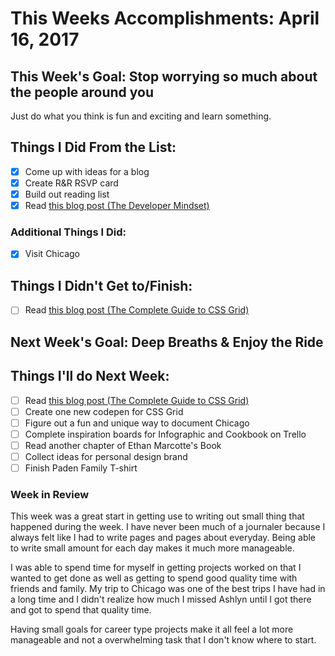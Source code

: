 # This Weeks Accomplishments: April 16, 2017

## This Week's Goal: Stop worrying so much about the people around you
Just do what you think is fun and exciting and learn something.

## Things I Did From the List:
- [x] Come up with ideas for a blog
- [x] Create R&amp;R RSVP card
- [x] Build out reading list
- [x] Read [this blog post (The Developer Mindset)](https://skillcrush.com/2014/06/26/the-developer-mindset)

### Additional Things I Did:
- [x] Visit Chicago

## Things I Didn't Get to/Finish:
- [ ] Read [this blog post (The Complete Guide to CSS Grid)](https://css-tricks.com/snippets/css/complete-guide-grid)

## Next Week's Goal: Deep Breaths &amp; Enjoy the Ride

## Things I'll do Next Week:
- [ ] Read [this blog post (The Complete Guide to CSS Grid)](https://css-tricks.com/snippets/css/complete-guide-grid)
- [ ] Create one new codepen for CSS Grid
- [ ] Figure out a fun and unique way to document Chicago
- [ ] Complete inspiration boards for Infographic and Cookbook on Trello
- [ ] Read another chapter of Ethan Marcotte's Book
- [ ] Collect ideas for personal design brand
- [ ] Finish Paden Family T-shirt

### Week in Review
This week was a great start in getting use to writing out small thing that happened during the week. I have never been much of a journaler because I always felt like I had to write pages and pages about everyday. Being able to write small amount for each day makes it much more manageable.

I was able to spend time for myself in getting projects worked on that I wanted to get done as well as getting to spend good quality time with friends and family. My trip to Chicago was one of the best trips I have had in a long time and I didn't realize how much I missed Ashlyn until I got there and got to spend that quality time.

Having small goals for career type projects make it all feel a lot more manageable and not a overwhelming task that I don't know where to start.
